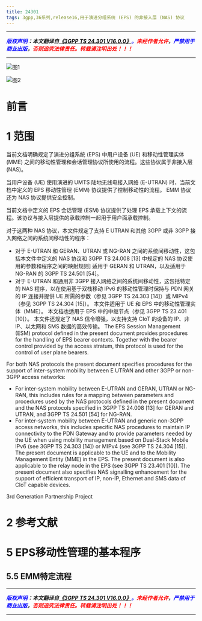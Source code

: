 ```yaml
---
title: 24301
tags: 3gpp,36系列,release16,用于演进分组系统 (EPS) 的非接入层 (NAS) 协议
---
```



------

***<font color=blue>版权声明</font>：本文翻译自<font color=blue>[《3GPP TS 24.301 V16.0.0》](https://www.3gpp.org/ftp/Specs/2021-06/Rel-16/24_series/24301-g80.zip)。</font><font color=red>未经作者允许</font>，<font color=blue>严禁用于商业出版</font>，<font color=red>否则追究法律责任。转载请注明出处！！！</font>***

------

![图1](https://gitee.com/liao20081228/blog_pictures/raw/master/36413/图1.PNG#pic_center)

![图2](https://gitee.com/liao20081228/blog_pictures/raw/master/36413/图2.PNG#pic_center)

# 前言
# 1 范围
当前文档明确规定了演进分组系统 (EPS) 中用户设备 (UE) 和移动性管理实体 (MME) 之间的移动性管理和会话管理协议所使用的流程。这些协议属于非接入层 (NAS)。

当用户设备 (UE) 使用演进的 UMTS 陆地无线电接入网络 (E-UTRAN) 时，当前文档中定义的 EPS 移动性管理 (EMM) 协议提供了控制移动性的流程。 EMM 协议还为 NAS 协议提供安全控制。


当前文档中定义的 EPS 会话管理 (ESM) 协议提供了处理 EPS 承载上下文的流程。该协议与接入层提供的承载控制一起用于用户面承载控制。

对于这两种 NAS 协议，本文件规定了支持 E UTRAN 和其他 3GPP 或非 3GPP 接入网络之间的系统间移动性的程序：
- 对于 E-UTRAN 和 GERAN、UTRAN 或 NG-RAN 之间的系统间移动性，这包括本文件中定义的 NAS 协议和 3GPP TS 24.008 [13] 中规定的 NAS 协议使用的参数和程序之间的映射规则] 适用于 GERAN 和 UTRAN，以及适用于 NG-RAN 的 3GPP TS 24.501 [54]。
- 对于 E-UTRAN 和通用非 3GPP 接入网络之间的系统间移动性，这包括特定的 NAS 程序，以在使用基于双栈移动 IPv6 的移动性管理时保持与 PDN 网关的 IP 连接并提供 UE 所需的参数（参见 3GPP TS 24.303 [14]）或 MIPv4（参见 3GPP TS 24.304 [15]）。
本文件适用于 UE 和 EPS 中的移动性管理实体（MME）。
本文档也适用于 EPS 中的中继节点（参见 3GPP TS 23.401 [10]）。
本文件还规定了 NAS 信令增强，以支持支持 CIoT 的设备的 IP、非 IP、以太网和 SMS 数据的高效传输。
The EPS Session Management (ESM) protocol defined in the present document provides procedures for the handling of EPS bearer contexts. Together with the bearer control provided by the access stratum, this protocol is used for the control of user plane bearers.

For both NAS protocols the present document specifies procedures for the support of inter-system mobility between E UTRAN and other 3GPP or non-3GPP access networks:
-	For inter-system mobility between E-UTRAN and GERAN, UTRAN or NG-RAN, this includes rules for a mapping between parameters and procedures used by the NAS protocols defined in the present document and the NAS protocols specified in 3GPP TS 24.008 [13] for GERAN and UTRAN, and 3GPP TS 24.501 [54] for NG-RAN.
-	For inter-system mobility between E-UTRAN and generic non-3GPP access networks, this includes specific NAS procedures to maintain IP connectivity to the PDN Gateway and to provide parameters needed by the UE when using mobility management based on Dual-Stack Mobile IPv6 (see 3GPP TS 24.303 [14]) or MIPv4 (see 3GPP TS 24.304 [15]).
The present document is applicable to the UE and to the Mobility Management Entity (MME) in the EPS.
The present document is also applicable to the relay node in the EPS (see 3GPP TS 23.401 [10]).
The present document also specifies NAS signalling enhancement for the support of efficient transport of IP, non-IP, Ethernet and SMS data of CIoT capable devices.

3rd Generation Partnership Project

# 2 参考文献

# 5 EPS移动性管理的基本程序
## 5.5 EMM特定流程

------

***<font color=blue>版权声明</font>：本文翻译自<font color=blue>[《3GPP TS 24.301 V16.0.0》](https://www.3gpp.org/ftp/Specs/2021-06/Rel-16/24_series/24301-g80.zip)。</font><font color=red>未经作者允许</font>，<font color=blue>严禁用于商业出版</font>，<font color=red>否则追究法律责任。转载请注明出处！！！</font>***

------